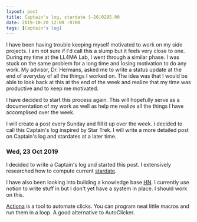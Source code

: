 ```yaml
---
layout: post
title: Captain's log, stardate [-26]0295.00
date: 2019-10-20 12:00 -0700
tags: [Captain's log]
---
```


I have been having trouble keeping myself motivated to work on my side
projects. I am not sure if I'd call this a slump but it feels very close
to one. During my time at the LL4MA Lab, I went through a similar phase.
I was stuck on the same problem for a long time and losing motivation to
do any work. My advisor, Dr. Hermans, asked me to write a status update
at the end of everyday of all the things I worked on. The idea was that
I would be able to look back at this at the end of the week and realize
that my time was productive and to keep me motivated.
<!-- more -->
I have decided to start this process again. This will hopefully serve as
a documentation of my work as well as help me realize all the things I
have accomplised over the week.

I will create a post every Sunday and fill it up over the week. I decided
to call this Captain's log inspired by Star Trek. I will write a more
detailed post on Captain's log and stardates at a later time.

### Wed, 23 Oct 2019

I decided to write a Captain's log and started this post. I extensively
researched how to compute current [stardate].

I have also been looking into building a knowledge base [HN]. I currently
use notion to write stuff in but I don't yet have a system in place.
I should work on this.

[Actiona] is a tool to automate clicks. You can program neat little macros
and run them in a loop. A good alternative to AutoClicker.

[stardate]: http://starchive.cs.umanitoba.ca/?stardates/
[HN]: https://news.ycombinator.com/item?id=21332957
[Actiona]: https://wiki.actiona.tools/doku.php?id=en:start
